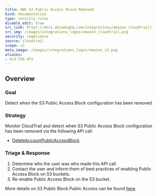 ```yaml
---
title: AWS S3 Public Access Block Removed
kind: documentation
type: security_rules
disable_edit: true
src_link: https://docs.datadoghq.com/integrations/amazon_cloudtrail/
src_img: /images/integrations_logos/amazon_cloudtrail.png
security: compliance
source: cloudtrail
scope: s3
meta_image: /images/integrations_logos/amazon_s3.png
aliases:
- 4cd-f56-dfa
---
```


## Overview

### Goal
Detect when the S3 Public Access Block configuration has been removed 

### Strategy
Monitor CloudTrail and detect when S3 Public Access Block configuration has been removed via the following API call:

* [DeleteAccountPublicAccessBlock][1]

### Triage & Response
1. Determine who the user was who made this API call.
2. Contact the user and inform them of best practices of enabling Public Access Block on S3 buckets.
3. Re-enable Public Access Block on the S3 bucket.

More details on S3 Public Block Public Access can be found [here][2].

[1]: https://docs.aws.amazon.com/cli/latest/reference/s3api/delete-public-access-block.html
[2]: https://docs.aws.amazon.com/AmazonS3/latest/dev/access-control-block-public-access.html
